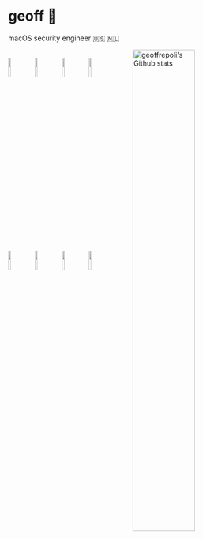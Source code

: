 <h1 align="left">geoff 🤙</h1>
<p align="left">macOS security engineer 🇺🇸 🇳🇱</p>

<p>
  <a href="https://github.com/geoffrepoli?tab=repositories">
    <img width="50%" align="right" alt="geoffrepoli's Github stats" src="https://github-readme-stats.vercel.app/api?username=geoffrepoli&show_icons=true&hide_border=true&theme=dracula"/>
  </a>
 <!-- Your languages and tools. Be careful with the alignment. 
  You can use this sites to get logos: https://www.vectorlogo.zone or https://simpleicons.org/
  -->
  <br />
    <code><img width="10%" src="https://www.vectorlogo.zone/logos/terraformio/terraformio-ar21.svg"></code>
    <code><img width="10%" src="https://www.vectorlogo.zone/logos/gnu_bash/gnu_bash-ar21.svg"></code>
    <code><img width="10%" src="https://www.vectorlogo.zone/logos/python/python-ar21.svg"></code>
    <code><img width="10%" src="https://www.vectorlogo.zone/logos/git-scm/git-scm-ar21.svg"></code>
    <br />
    <code><img width="10%" src="https://www.vectorlogo.zone/logos/okta/okta-ar21.svg"></code>
    <code><img width="10%" src="https://www.vectorlogo.zone/logos/apple/apple-ar21.svg"></code>
    <code><img width="10%" src="https://www.vectorlogo.zone/logos/golang/golang-ar21.svg"></code>
    <code><img width="10%" src="https://www.vectorlogo.zone/logos/jamf/jamf-ar21.svg"></code> 
    <br />
</p>
